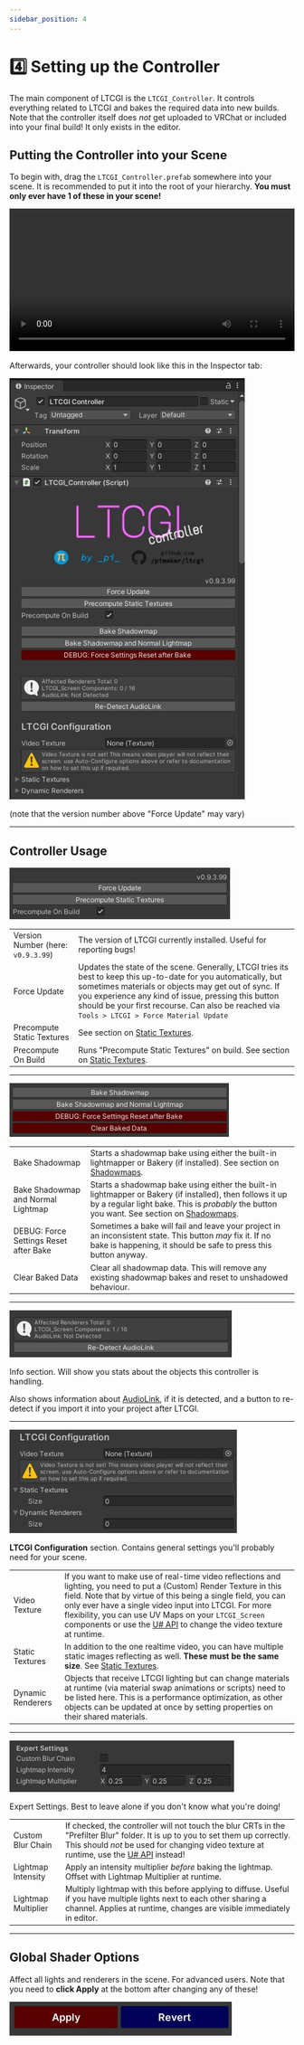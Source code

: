 ```yaml
---
sidebar_position: 4
---
```


# 4️⃣ Setting up the Controller

The main component of LTCGI is the `LTCGI_Controller`. It controls everything related to LTCGI and bakes the required data into new builds. Note that the controller itself does _not_ get uploaded to VRChat or included into your final build! It only exists in the editor.

## Putting the Controller into your Scene

To begin with, drag the `LTCGI_Controller.prefab` somewhere into your scene. It is recommended to put it into the root of your hierarchy. **You must only ever have 1 of these in your scene!**

<video controls loop width="100%">
  <source src="/vid/drag_in_controller.webm"/>
</video>

Afterwards, your controller should look like this in the Inspector tab:

![LTCGI controller after installation](../../img/ltcgi_controller_base.jpg)

(note that the version number above "Force Update" may vary)

---

## Controller Usage

![LTCGI controller section 1](../../img/ltcgi_controller_section_1.jpg)

| | |
|-|-|
| Version Number (here: `v0.9.3.99`) | The version of LTCGI currently installed. Useful for reporting bugs! |
| Force Update | Updates the state of the scene. Generally, LTCGI tries its best to keep this up-to-date for you automatically, but sometimes materials or objects may get out of sync. If you experience any kind of issue, pressing this button should be your first recourse. Can also be reached via `Tools > LTCGI > Force Material Update` |
| Precompute Static Textures | See section on [Static Textures](/Advanced/Static_Textures). |
| Precompute On Build | Runs "Precompute Static Textures" on build. See section on [Static Textures](/Advanced/Static_Textures). |

---

![LTCGI controller section 2](../../img/ltcgi_controller_section_2.jpg)

| | |
|-|-|
| Bake Shadowmap | Starts a shadowmap bake using either the built-in lightmapper or Bakery (if installed). See section on [Shadowmaps](/Advanced/Shadowmaps). |
| Bake Shadowmap and Normal Lightmap | Starts a shadowmap bake using either the built-in lightmapper or Bakery (if installed), then follows it up by a regular light bake. This is _probably_ the button you want. See section on [Shadowmaps](/Advanced/Shadowmaps). |
| DEBUG: Force Settings Reset after Bake | Sometimes a bake will fail and leave your project in an inconsistent state. This button _may_ fix it. If no bake is happening, it should be safe to press this button anyway. |
| Clear Baked Data | Clear all shadowmap data. This will remove any existing shadowmap bakes and reset to unshadowed behaviour. |

---

![LTCGI controller section 3](../../img/ltcgi_controller_section_3.jpg)

Info section. Will show you stats about the objects this controller is handling.

Also shows information about [AudioLink](/Advanced/Audiolink), if it is detected, and a button to re-detect if you import it into your project after LTCGI.

---

![LTCGI controller section 4](../../img/ltcgi_controller_section_4.jpg)

**LTCGI Configuration** section. Contains general settings you'll probably need for your scene.

| | |
|-|-|
| Video Texture | If you want to make use of real-time video reflections and lighting, you need to put a (Custom) Render Texture in this field. Note that by virtue of this being a single field, you can only ever have a single video input into LTCGI. For more flexibility, you can use UV Maps on your `LTCGI_Screen` components or use the [U# API](/Advanced/Udon_Sharp_API) to change the video texture at runtime. |
| Static Textures | In addition to the one realtime video, you can have multiple static images reflecting as well. **These must be the same size**. See [Static Textures](/Advanced/Static_Textures). |
| Dynamic Renderers | Objects that receive LTCGI lighting but can change materials at runtime (via material swap animations or scripts) need to be listed here. This is a performance optimization, as other objects can be updated at once by setting properties on their shared materials. |

---

![LTCGI controller section 5](../../img/ltcgi_controller_section_5.jpg)

Expert Settings. Best to leave alone if you don't know what you're doing!

| | |
|-|-|
| Custom Blur Chain | If checked, the controller will not touch the blur CRTs in the "Prefilter Blur" folder. It is up to you to set them up correctly. This should _not_ be used for changing video texture at runtime, use the [U# API](/Advanced/Udon_Sharp_API) instead! |
| Lightmap Intensity | Apply an intensity multiplier *before* baking the lightmap. Offset with Lightmap Multiplier at runtime. |
| Lightmap Multiplier | Multiply lightmap with this before applying to diffuse. Useful if you have multiple lights next to each other sharing a channel. Applies at runtime, changes are visible immediately in editor. |

---

## Global Shader Options

Affect all lights and renderers in the scene. For advanced users. Note that you need to **click Apply** at the bottom after changing any of these!

![Click Apply](../../img/ltcgi_controller_apply_revert.jpg)